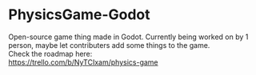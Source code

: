 # PhysicsGame-Godot
Open-source game thing made in Godot. Currently being worked on by 1 person, maybe let contributers add some things to the game. <br />
Check the roadmap here: <br />
https://trello.com/b/NyTCIxam/physics-game
